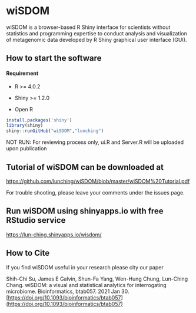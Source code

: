 # wiSDOM

wiSDOM is a browser-based R Shiny interface for scientists without statistics and programming expertise to conduct analysis and visualization of metagenomic data developed by R Shiny graphical user interface (GUI).

## How to start the software

#### Requirement
* R >= 4.0.2
* Shiny >= 1.2.0

* Open R 
```R
install.packages('shiny')
library(shiny)
shiny::runGitHub("wiSDOM","lunching")
```
NOT RUN: For reviewing process only, ui.R and Server.R will be uploaded upon publication

## Tutorial of wiSDOM can be downloaded at

https://github.com/lunching/wiSDOM/blob/master/wiSDOM%20Tutorial.pdf

For trouble shooting, please leave your comments under the issues page.

## Run wiSDOM using shinyapps.io with free RStudio service

https://lun-ching.shinyapps.io/wisdom/

## How to Cite

If you find wiSDOM useful in your research please city our paper

Shih-Chi Su, James E Galvin, Shun-Fa Yang, Wen-Hung Chung, Lun-Ching Chang.
wiSDOM: a visual and statistical analytics for interrogating microbiome.
Bioinformatics, btab057. 2021 Jan 30.
[https://doi.org/10.1093/bioinformatics/btab057](https://doi.org/10.1093/bioinformatics/btab057)
